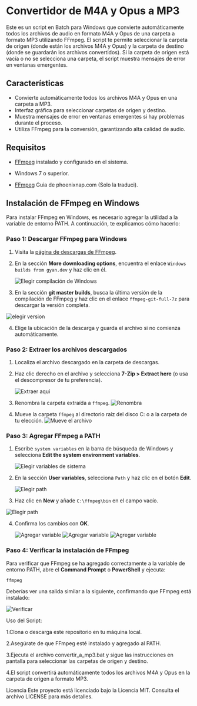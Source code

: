 # Convertidor de M4A y Opus a MP3

Este es un script en Batch para Windows que convierte automáticamente todos los archivos de audio en formato M4A y Opus de una carpeta a formato MP3 utilizando FFmpeg. El script te permite seleccionar la carpeta de origen (donde están los archivos M4A y Opus) y la carpeta de destino (donde se guardarán los archivos convertidos). Si la carpeta de origen está vacía o no se selecciona una carpeta, el script muestra mensajes de error en ventanas emergentes.

## Características

- Convierte automáticamente todos los archivos M4A y Opus en una carpeta a MP3.
- Interfaz gráfica para seleccionar carpetas de origen y destino.
- Muestra mensajes de error en ventanas emergentes si hay problemas durante el proceso.
- Utiliza FFmpeg para la conversión, garantizando alta calidad de audio.

## Requisitos

- [FFmpeg](https://ffmpeg.org/download.html) instalado y configurado en el sistema.
- Windows 7 o superior.


- [FFmpeg](https://phoenixnap.com/kb/ffmpeg-windows) Guia de phoenixnap.com (Solo la traduci).
## Instalación de FFmpeg en Windows

Para instalar FFmpeg en Windows, es necesario agregar la utilidad a la variable de entorno PATH. A continuación, te explicamos cómo hacerlo:

### Paso 1: Descargar FFmpeg para Windows

1. Visita la [página de descargas de FFmpeg](https://ffmpeg.org/download.html).
2. En la sección **More downloading options**, encuentra el enlace `Windows builds from gyan.dev` y haz clic en él.
   
   ![Elegir compilación de Windows](guia/1.png)
   
3. En la sección **git master builds**, busca la última versión de la compilación de FFmpeg y haz clic en el enlace `ffmpeg-git-full-7z` para descargar la versión completa.
     
![elegir version](guia/2.png)  

4. Elige la ubicación de la descarga y guarda el archivo si no comienza automáticamente.

### Paso 2: Extraer los archivos descargados

1. Localiza el archivo descargado en la carpeta de descargas.
2. Haz clic derecho en el archivo y selecciona **7-Zip > Extract here** (o usa el descompresor de tu preferencia).
   
   ![Extraer aquí](guia/3.png)
   
3. Renombra la carpeta extraída a `ffmpeg`.
   ![Renombra](guia/4.png)
4. Mueve la carpeta `ffmpeg` al directorio raíz del disco C: o a la carpeta de tu elección.
   ![Mueve el archivo](guia/5.png)

### Paso 3: Agregar FFmpeg a PATH

1. Escribe `system variables` en la barra de búsqueda de Windows y selecciona **Edit the system environment variables**.
   
   ![Elegir variables de sistema](guia/6.png)
   
2. En la sección **User variables**, selecciona `Path` y haz clic en el botón **Edit**.
   
   ![Elegir path](guia/6.png)
   
3. Haz clic en **New** y añade `C:\ffmpeg\bin` en el campo vacío.

  ![Elegir path](guia/7.png)

4. Confirma los cambios con **OK**.

   ![Agregar variable](guia/8.png)
   ![Agregar variable](guia/9.png)
   ![Agregar variable](guia/10.png)
   
### Paso 4: Verificar la instalación de FFmpeg

Para verificar que FFmpeg se ha agregado correctamente a la variable de entorno PATH, abre el **Command Prompt** o **PowerShell** y ejecuta:

```bash
ffmpeg
```

Deberías ver una salida similar a la siguiente, confirmando que FFmpeg está instalado:

![Verificar](guia/11.png)


Uso del Script:

1.Clona o descarga este repositorio en tu máquina local.

2.Asegúrate de que FFmpeg esté instalado y agregado al PATH.

3.Ejecuta el archivo convertir_a_mp3.bat y sigue las instrucciones en pantalla para seleccionar las carpetas de origen y destino.

4.El script convertirá automáticamente todos los archivos M4A y Opus en la carpeta de origen a formato MP3.

Licencia
Este proyecto está licenciado bajo la Licencia MIT. Consulta el archivo LICENSE para más detalles.
